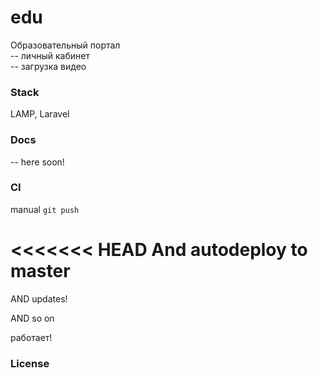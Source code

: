 # edu
Образовательный портал   
-- личный кабинет  
-- загрузка видео       

### Stack
LAMP, Laravel

### Docs  
-- here soon!  

### CI
manual `git push`

<<<<<<< HEAD
And autodeploy to master
=======
AND updates!

AND so on

работает!



### License
